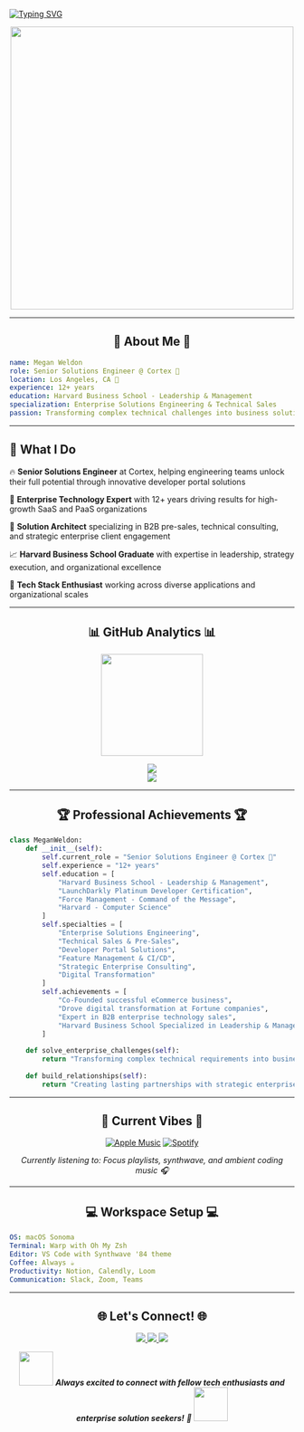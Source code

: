 [![Typing SVG](https://readme-typing-svg.herokuapp.com?font=Fira+Code&size=24&duration=3000&pause=1000&color=FF6AC1&background=0D1117&center=true&vCenter=true&width=1000&lines=Hello%2C+I'm+Megan+Weldon+%F0%9F%92%9C;Senior+Solutions+Engineer+%40+Cortex+%F0%9F%A7%A0;12%2B+Years+in+Enterprise+Tech+%F0%9F%9A%80;Harvard+Business+School+Graduate+%F0%9F%93%9A;Solution+Engineering+%26+Sales+Expert+%E2%9C%A8)](https://git.io/typing-svg)

<div align="center">
  <img src="https://media.giphy.com/media/L1R1tvI9svkIWwpVYr/giphy.gif" width="500"/>
</div>

---

<div align="center">

## 🌟 About Me 🌟

</div>

```yaml
name: Megan Weldon
role: Senior Solutions Engineer @ Cortex 🧠
location: Los Angeles, CA 🌴
experience: 12+ years
education: Harvard Business School - Leadership & Management
specialization: Enterprise Solutions Engineering & Technical Sales
passion: Transforming complex technical challenges into business solutions
```


---

## 🚀 What I Do

🔥 **Senior Solutions Engineer** at Cortex, helping engineering teams unlock their full potential through innovative developer portal solutions

💼 **Enterprise Technology Expert** with 12+ years driving results for high-growth SaaS and PaaS organizations

🎯 **Solution Architect** specializing in B2B pre-sales, technical consulting, and strategic enterprise client engagement

📈 **Harvard Business School Graduate** with expertise in leadership, strategy execution, and organizational excellence

🌈 **Tech Stack Enthusiast** working across diverse applications and organizational scales

---

<div align="center">

## 📊 GitHub Analytics 📊

</div>

<p align="center">
  <img height="180em" src="https://github-readme-stats.vercel.app/api/top-langs/?username=meganweldon&exclude_repo=KNN-Image-Classification&show_icons=true&hide_border=true&layout=compact&bg_color=0d1117&title_color=ff6ac1&text_color=ffffff&icon_color=00d9ff"/>
</p>

<div align="center">
  <img src="https://github-readme-streak-stats.herokuapp.com/?user=meganweldon&background=0d1117&border=0d1117&stroke=00d9ff&ring=ff6ac1&fire=ff6ac1&currStreakNum=ffffff&sideNums=ffffff&currStreakLabel=ff6ac1&sideLabels=ffffff&dates=ffffff" />
</div>


<div align="center">
  <img src="https://github-readme-activity-graph.vercel.app/graph?username=meganweldon&bg_color=0d1117&color=ff6ac1&line=00d9ff&point=ffffff&area=true&hide_border=true" />
</div>

---

<div align="center">

## 🏆 Professional Achievements 🏆

</div>

```python
class MeganWeldon:
    def __init__(self):
        self.current_role = "Senior Solutions Engineer @ Cortex 🧠"
        self.experience = "12+ years"
        self.education = [
            "Harvard Business School - Leadership & Management",
            "LaunchDarkly Platinum Developer Certification",
            "Force Management - Command of the Message",
            "Harvard - Computer Science"
        ]
        self.specialties = [
            "Enterprise Solutions Engineering",
            "Technical Sales & Pre-Sales",
            "Developer Portal Solutions", 
            "Feature Management & CI/CD",
            "Strategic Enterprise Consulting",
            "Digital Transformation"
        ]
        self.achievements = [
            "Co-Founded successful eCommerce business",
            "Drove digital transformation at Fortune companies",
            "Expert in B2B enterprise technology sales",
            "Harvard Business School Specialized in Leadership & Management"
        ]
        
    def solve_enterprise_challenges(self):
        return "Transforming complex technical requirements into business value"
        
    def build_relationships(self):
        return "Creating lasting partnerships with strategic enterprise clients"
```


---

<div align="center">

## 🎵 Current Vibes 🎵

[![Apple Music](https://img.shields.io/badge/Apple_Music-9933CC?style=for-the-badge&logo=apple-music&logoColor=white)](https://music.apple.com/)
[![Spotify](https://img.shields.io/badge/Spotify-1ED760?&style=for-the-badge&logo=spotify&logoColor=white)](https://open.spotify.com/)

*Currently listening to: Focus playlists, synthwave, and ambient coding music 🎧*

</div>

---

<div align="center">

## 💻 Workspace Setup 💻

</div>

```yaml
OS: macOS Sonoma
Terminal: Warp with Oh My Zsh
Editor: VS Code with Synthwave '84 theme
Coffee: Always ☕
Productivity: Notion, Calendly, Loom
Communication: Slack, Zoom, Teams
```


---

<div align="center">

## 🌐 Let's Connect! 🌐

</div>

<p align="center">
  <a href="https://linkedin.com/in/meganweldon">
    <img src="https://img.shields.io/badge/LinkedIn-0077B5?style=for-the-badge&logo=linkedin&logoColor=white" />
  </a>
  <a href="https://github.com/meganweldon">
    <img src="https://img.shields.io/badge/GitHub-100000?style=for-the-badge&logo=github&logoColor=white" />
  </a>
  <a href="https://cortex.io">
    <img src="https://img.shields.io/badge/Cortex-FF6AC1?style=for-the-badge&logo=brain&logoColor=white" />
  </a>
</p>

<div align="center">
  <img src="https://media.giphy.com/media/LnQjpWaON8nhr21vNW/giphy.gif" width="60"> 
  <em><b>Always excited to connect with fellow tech enthusiasts and enterprise solution seekers!</b> 🚀</em>
  <img src="https://media.giphy.com/media/LnQjpWaON8nhr21vNW/giphy.gif" width="60">
</div>


